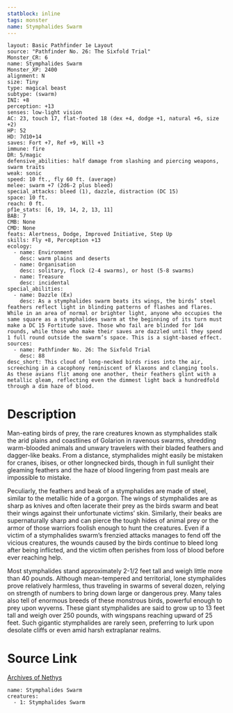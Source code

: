 ```yaml
---
statblock: inline
tags: monster
name: Stymphalides Swarm
---
```

```statblock
layout: Basic Pathfinder 1e Layout
source: "Pathfinder No. 26: The Sixfold Trial"
Monster_CR: 6
name: Stymphalides Swarm
Monster_XP: 2400
alignment: N
size: Tiny
type: magical beast
subtype: (swarm)
INI: +8
perception: +13
senses: low-light vision
AC: 23, touch 17, flat-footed 18 (dex +4, dodge +1, natural +6, size +2)
HP: 52
HD: 7d10+14
saves: Fort +7, Ref +9, Will +3
immune: fire
DR: 5/magic
defensive_abilities: half damage from slashing and piercing weapons, swarm traits
weak: sonic
speed: 10 ft., fly 60 ft. (average)
melee: swarm +7 (2d6-2 plus bleed)
special_attacks: bleed (1), dazzle, distraction (DC 15)
space: 10 ft.
reach: 0 ft.
pf1e_stats: [6, 19, 14, 2, 13, 11]
BAB: 7
CMB: None
CMD: None
feats: Alertness, Dodge, Improved Initiative, Step Up
skills: Fly +8, Perception +13
ecology:
  - name: Environment
    desc: warm plains and deserts
  - name: Organisation
    desc: solitary, flock (2-4 swarms), or host (5-8 swarms)
  - name: Treasure
    desc: incidental
special_abilities:
  - name: Dazzle (Ex)
    desc: As a stymphalides swarm beats its wings, the birds’ steel feathers reflect light in blinding patterns of flashes and flares. While in an area of normal or brighter light, anyone who occupies the same square as a stymphalides swarm at the beginning of its turn must make a DC 15 Fortitude save. Those who fail are blinded for 1d4 rounds, while those who make their saves are dazzled until they spend 1 full round outside the swarm’s space. This is a sight-based effect.
sources:
  - name: Pathfinder No. 26: The Sixfold Trial
    desc: 88
desc_short: This cloud of long-necked birds rises into the air, screeching in a cacophony reminiscent of klaxons and clanging tools. As these avians flit among one another, their feathers glint with a metallic gleam, reflecting even the dimmest light back a hundredfold through a dim haze of blood.
```
# Description
Man-eating birds of prey, the rare creatures known as stymphalides stalk the arid plains and coastlines of Golarion in ravenous swarms, shredding warm-blooded animals and unwary travelers with their bladed feathers and dagger-like beaks. From a distance, stymphalides might easily be mistaken for cranes, ibises, or other longnecked birds, though in full sunlight their gleaming feathers and the haze of blood lingering from past meals are impossible to mistake.

Peculiarly, the feathers and beak of a stymphalides are made of steel, similar to the metallic hide of a gorgon. The wings of stymphalides are as sharp as knives and often lacerate their prey as the birds swarm and beat their wings against their unfortunate victims’ skin. Similarly, their beaks are supernaturally sharp and can pierce the tough hides of animal prey or the armor of those warriors foolish enough to hunt the creatures. Even if a victim of a stymphalides swarm’s frenzied attacks manages to fend off the vicious creatures, the wounds caused by the birds continue to bleed long after being inflicted, and the victim often perishes from loss of blood before ever reaching help.

Most stymphalides stand approximately 2-1/2 feet tall and weigh little more than 40 pounds. Although mean-tempered and territorial, lone stymphalides prove relatively harmless, thus traveling in swarms of several dozen, relying on strength of numbers to bring down large or dangerous prey. Many tales also tell of enormous breeds of these monstrous birds, powerful enough to prey upon wyverns. These giant stymphalides are said to grow up to 13 feet tall and weigh over 250 pounds, with wingspans reaching upward of 25 feet. Such gigantic stymphalides are rarely seen, preferring to lurk upon desolate cliffs or even amid harsh extraplanar realms.
# Source Link
[Archives of Nethys](https://aonprd.com/MonsterDisplay.aspx?ItemName=Stymphalides%20Swarm)
```encounter-table
name: Stymphalides Swarm
creatures:
  - 1: Stymphalides Swarm
```
